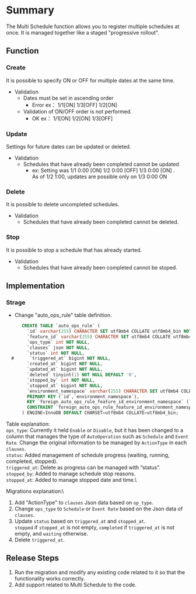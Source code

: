 # Summary

The Multi Schedule function allows you to register multiple schedules at once.
It is managed together like a staged "progressive rollout".

## Function
### Create
It is possible to specify ON or OFF for multiple dates at the same time.
* Validation
  * Dates must be set in ascending order
  	* Error ex： 1/1[ON] 1/3[OFF] 1/2[ON]
  * Validation of ON/OFF order is not performed.
  	* OK ex： 1/1[ON] 1/2[ON] 1/3[OFF]

### Update
Settings for future dates can be updated or deleted.
* Validation
  * Schedules that have already been completed cannot be updated
  	* ex: Setting was 1/1 0:00 [ON]  1/2 0:00 [OFF] 1/3 0:00 [ON] .\
     As of 1/2 1:00, updates are possible only on 1/3 0:00 ON

### Delete
It is possible to delete uncompleted schedules.
* Validation
  * Schedules that have already been completed cannot be deleted.

### Stop
It is possible to stop a schedule that has already started.
* Validation
  * Schedules that have already been completed cannot be stoped.

## Implementation

### Strage

* Change "auto_ops_rule" table definition.

```sql
      CREATE TABLE `auto_ops_rule` (
        `id` varchar(255) CHARACTER SET utf8mb4 COLLATE utf8mb4_bin NOT NULL,
        `feature_id` varchar(255) CHARACTER SET utf8mb4 COLLATE utf8mb4_bin NOT NULL,
        `ops_type` int NOT NULL,
        `clauses` json NOT NULL,
        `status` int NOT NULL,
  #      `triggered_at` bigint NOT NULL,
        `created_at` bigint NOT NULL,
        `updated_at` bigint NOT NULL,
        `deleted` tinyint(1) NOT NULL DEFAULT '0',
        `stopped_by` int NOT NULL,
        `stopped_at` bigint NOT NULL,
        `environment_namespace` varchar(255) CHARACTER SET utf8mb4 COLLATE utf8mb4_bin NOT NULL,
        PRIMARY KEY (`id`,`environment_namespace`),
        KEY `foreign_auto_ops_rule_feature_id_environment_namespace` (`feature_id`,`environment_namespace`),
        CONSTRAINT `foreign_auto_ops_rule_feature_id_environment_namespace` FOREIGN KEY (`feature_id`, `environment_namespace`) REFERENCES `feature` (`id`, `environment_namespace`)
      ) ENGINE=InnoDB DEFAULT CHARSET=utf8mb4 COLLATE=utf8mb4_bin;
```

Table explanation:\
`ops_type`: Currently it held `Enable` or `Disable`, but it has been changed to a column that manages the type of `AutoOperation` such as `Schedule` and `Event Rate`. Change the original information to be managed by `ActionType` in each `clauses`.\
`status`: Added management of schedule progress (waiting, running, completed, stopped).\
`triggered_at`: Delete as progress can be managed with “status”.\
`stopped_by`: Added to manage schedule stop reasons.\
`stopped_at`: Added to manage stopped date and time.\

Migrations explanation:\
1. Add "ActionType" to `clauses` Json data based on `op_type`.
2. Change `ops_type` to `Schedule` or `Event Rate` based on the Json data of `clauses`.
3. Update `status` based on `triggered_at` and `stopped_at`.\
   `stopped` if `stopped_at` is not empty, `completed` if `triggered_at` is not empty, and `waiting` otherwise.  
4. Delete `triggered_at`.

## Release Steps
1. Run the migration and modify any existing code related to it so that the functionality works correctly.
2. Add support related to Multi Schedule to the code.
